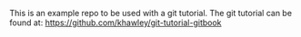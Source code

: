 This is an example repo to be used with a git tutorial.
The git tutorial can be found at: https://github.com/khawley/git-tutorial-gitbook

